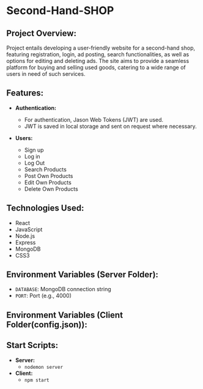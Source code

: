 # Second-Hand-SHOP

## Project Overview:
Project entails developing a user-friendly website for a second-hand shop, featuring registration, login, ad posting, search functionalities, as well as options for editing and deleting ads. The site aims to provide a seamless platform for buying and selling used goods, catering to a wide range of users in need of such services.

## Features:
- **Authentication:**
  - For authentication, Jason Web Tokens (JWT) are used.
  - JWT is saved in local storage and sent on request where necessary.

- **Users:**
  - Sign up
  - Log in
  - Log Out
  - Search Products
  - Post Own Products
  - Edit Own Products
  - Delete Own Products
  
## Technologies Used:
- React
- JavaScript
- Node.js
- Express
- MongoDB
- CSS3

## Environment Variables (Server Folder):
- `DATABASE`: MongoDB connection string  
- `PORT`: Port (e.g., 4000)

## Environment Variables (Client Folder(config.json)):

## Start Scripts:
- **Server:**
  - `nodemon server`
- **Client:**
  - `npm start`

